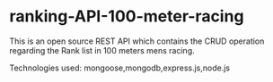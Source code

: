# ranking-API-100-meter-racing
This is an open source REST API which contains the CRUD operation regarding the Rank list in 100 meters mens racing.

Technologies used: mongoose,mongodb,express.js,node.js
